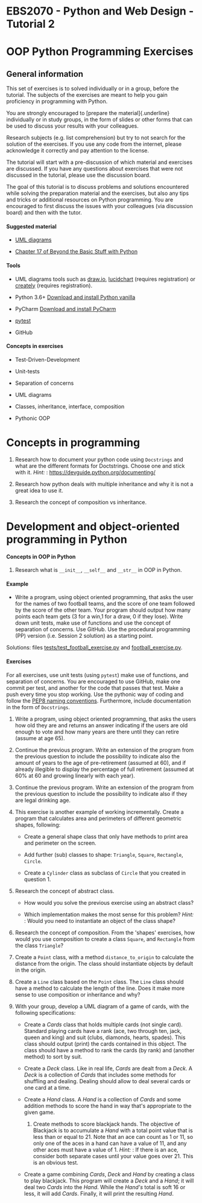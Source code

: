 # EBS2070 - Python and Web Design - Tutorial 2

# OOP Python Programming Exercises

## General information

This set of exercises is to solved individually or in a group, before
the tutorial. The subjects of the exercises are meant to help you gain
proficiency in programming with Python.

You are strongly encouraged to [prepare the material]{.underline}
individually or in study groups, in the form of slides or other forms
that can be used to discuss your results with your colleagues.

Research subjects (e.g. list comprehension) but try to not search for
the solution of the exercises. If you use any code from the internet,
please acknowledge it correctly and pay attention to the license.

The tutorial will start with a pre-discussion of which material and
exercises are discussed. If you have any questions about exercises that
were not discussed in the tutorial, please use the discussion board.

The goal of this tutorial is to discuss problems and solutions
encountered while solving the preparation material and the exercises,
but also any tips and tricks or additional resources on Python
programming. You are encouraged to first discuss the issues with your
colleagues (via discussion board) and then with the tutor.

#### Suggested material

-   [UML diagrams](https://tallyfy.com/uml-diagram/)

-   [Chapter 17 of Beyond the Basic Stuff with
    Python](http://inventwithpython.com/beyond/chapter17.html)

#### Tools

-   UML diagrams tools such as [draw.io](https://app.diagrams.net/),
    [lucidchart](https://www.lucidchart.com/pages/) (requires
    registration) or
    [creately](https://creately.com/lp/uml-diagram-tool/) (requires
    registration).

-   Python 3.6+ [Download and install Python
    vanilla](https://www.python.org/downloads/)

-   PyCharm [Download and install
    PyCharm](https://www.jetbrains.com/pycharm/)

-   [pytest](https://docs.pytest.org/en/latest/)

-   GitHub

#### Concepts in exercises

-   Test-Driven-Development

-   Unit-tests

-   Separation of concerns

-   UML diagrams

-   Classes, inheritance, interface, composition

-   Pythonic OOP

Concepts in programming
=======================

1.  Research how to document your python code using `Docstrings` and
    what are the different formats for Doctstrings. Choose one and stick
    with it. *Hint:* : <https://devguide.python.org/documenting/>

2.  Research how python deals with multiple inheritance and why it is
    not a great idea to use it.

3.  Research the concept of composition vs inheritance.

Development and object-oriented programming in Python
=====================================================

#### Concepts in OOP in Python

1.  Research what is `__init__`, `__self__` and `__str__` in OOP in
    Python.

#### Example

-   Write a program, using object oriented programming, that asks the user for the names of two football teams, and the 
score of one team followed by the score of the other team. Your program should output how many points each team gets (3 
for a win,1 for a draw, 0 if they lose). Write down unit tests, make use of functions and use the concept of separation 
of concerns. Use GitHub. Use the procedural programming (PP) version (i.e. Session 2 solution) as a starting point.

Solutions: files [tests/test_football_exercise.py](../tests/test_football_exercise.py) and [football_exercise.py](football_exercise.py).



#### Exercises

For all exercises, use unit tests (using `pytest`) make use of
functions, and separation of concerns. You are encouraged to use GitHub,
make one commit per test, and another for the code that passes that
test. Make a push every time you stop working. Use the pythonic way of
coding and follow the [PEP8 naming
conventions](https://www.python.org/dev/peps/pep-0008/). Furthermore,
include documentation in the form of `Docstrings`.

1.  Write a program, using object oriented programming, that asks the
    users how old they are and returns an answer indicating if the users
    are old enough to vote and how many years are there until they can
    retire (assume at age 65).

2.  Continue the previous program. Write an extension of the program
    from the previous question to include the possibility to indicate
    also the amount of years to the age of pre-retirement (assumed at
    60), and if already illegible to display the percentage of full
    retirement (assumed at 60% at 60 and growing linearly with each
    year).

3.  Continue the previous program. Write an extension of the program
    from the previous question to include the possibility to indicate
    also if they are legal drinking age.

4.  This exercise is another example of working incrementally. Create a
    program that calculates area and perimeters of different geometric
    shapes, following:

    -   Create a general shape class that only have methods to print
        area and perimeter on the screen.

    -   Add further (sub) classes to shape: `Triangle`, `Square`,
        `Rectangle`, `Circle`.

    -   Create a `Cylinder` class as subclass of `Circle` that you
        created in question 1.

5.  Research the concept of abstract class.

    -   How would you solve the previous exercise using an abstract
        class?

    -   Which implementation makes the most sense for this problem?
        *Hint:* : Would you need to instantiate an object of the class
        shape?

6.  Research the concept of composition. From the 'shapes' exercises,
    how would you use composition to create a class `Square`, and
    `Rectangle` from the class `Triangle`?

7.  Create a `Point` class, with a method `distance_to_origin` to
    calculate the distance from the origin. The class should instantiate
    objects by default in the origin.

8.  Create a `Line` class based on the `Point` class. The `Line` class
    should have a method to calculate the length of the line. Does it
    make more sense to use composition or inheritance and why?

9.  With your group, develop a UML diagram of a game of cards, with the
    following specifications:

    -   Create a *Cards* class that holds multiple cards (not single
        card). Standard playing cards have a rank (ace, two through ten,
        jack, queen and king) and suit (clubs, diamonds, hearts,
        spades). This class should output (print) the cards contained in
        this object. The class should have a method to rank the cards
        (by rank) and (another method) to sort by suit.

    -   Create a *Deck* class. Like in real life, *Cards* are dealt from
        a *Deck*. A *Deck* is a collection of *Cards* that includes some
        methods for shuffling and dealing. Dealing should allow to deal
        several cards or one card at a time.

    -   Create a *Hand* class. A *Hand* is a collection of *Cards* and
        some addition methods to score the hand in way that's
        appropriate to the given game.

        1.  Create methods to score blackjack hands. The objective of
            Blackjack is to accumulate a *Hand* with a total point value
            that is less than or equal to 21. Note that an ace can count
            as 1 or 11, so only one of the aces in a hand can have a
            value of 11, and any other aces must have a value of 1.
            *Hint:* : If there is an ace, consider both separate cases
            until your value goes over 21. This is an obvious test.

    -   Create a game combining *Cards*, *Deck* and *Hand* by creating a
        class to play blackjack. This program will create a *Deck* and a
        *Hand*; it will deal two *Cards* into the *Hand*. While the
        *Hand's* total is soft 16 or less, it will add *Cards*. Finally,
        it will print the resulting *Hand*.
